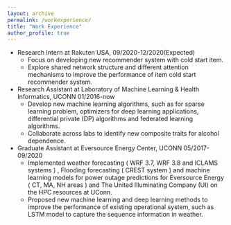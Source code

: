 ```yaml
---
layout: archive
permalink: /workexperience/
title: "Work Experience"
author_profile: true
---
```


- Research Intern at Rakuten USA, 09/2020-12/2020(Expected)
  - Focus on developing new recommender system with cold start item.
  - Explore shared network structure and different attention mechanisms to improve the performance of item cold start recommender system.
- Research Assistant at Laboratory of Machine Learning & Health Informatics, UCONN 01/2016-now
  - Develop new machine learning algorithms, such as for sparse learning problem, optimizers for deep learning applications, differential private (DP) algorithms and federated learning algorithms.
  - Collaborate across labs to identify new composite traits for alcohol dependence. 
- Graduate Assistant at Eversource Energy Center, UCONN 05/2017-09/2020 
  - Implemented weather forecasting ( WRF 3.7, WRF 3.8 and ICLAMS systems ) , Flooding forecasting ( CREST system ) and machine learning models for power outage predictions for Eversource Energy ( CT, MA, NH areas ) and The United Illuminating Company (UI) on the HPC resources at UConn.
  - Proposed new machine learning and deep learning methods to improve the performance of existing operational system, such as LSTM model to capture the sequence information in weather.

